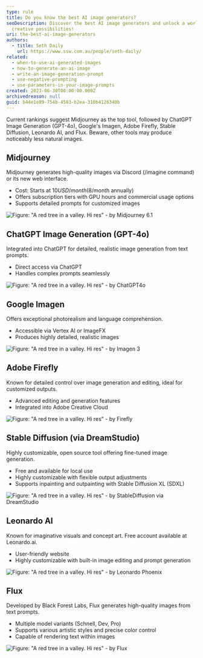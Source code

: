 ```yaml
---
type: rule
title: Do you know the best AI image generators?
seoDescription: Discover the best AI image generators and unlock a world of
  creative possibilities!
uri: the-best-ai-image-generators
authors:
  - title: Seth Daily
    url: https://www.ssw.com.au/people/seth-daily/
related:
  - when-to-use-ai-generated-images
  - how-to-generate-an-ai-image
  - write-an-image-generation-prompt
  - use-negative-prompting
  - use-parameters-in-your-image-prompts
created: 2023-06-30T00:00:00.000Z
archivedreason: null
guid: b44e1e89-754b-4583-b2ea-310b4126340b
---
```

Current rankings suggest Midjourney as the top tool, followed by ChatGPT Image Generation (GPT-4o), Google's Imagen, Adobe Firefly, Stable Diffusion, Leonardo AI, and Flux. Beware, other tools may produce noticeably less natural images.

<!--endintro-->

## Midjourney

Midjourney generates high-quality images via Discord (/imagine command) or its new web interface.

* Cost: Starts at $10 USD/month ($8/month annually)
* Offers subscription tiers with GPU hours and commercial usage options
* Supports detailed prompts for customized images

![Figure: "A red tree in a valley. Hi res" - by Midjourney 6.1](midjourney.png)

## ChatGPT Image Generation (GPT-4o)

Integrated into ChatGPT for detailed, realistic image generation from text prompts.

* Direct access via ChatGPT
* Handles complex prompts seamlessly

![Figure: "A red tree in a valley. Hi res" - by ChatGPT4o](chatgpt4o.png)

## Google Imagen

Offers exceptional photorealism and language comprehension.

* Accessible via Vertex AI or ImageFX
* Produces highly detailed, realistic images

![Figure: "A red tree in a valley. Hi res" - by Imagen 3](imagen3.jpeg)

## Adobe Firefly

Known for detailed control over image generation and editing, ideal for customized outputs.

* Advanced editing and generation features
* Integrated into Adobe Creative Cloud

![Figure: "A red tree in a valley. Hi res" - by Firefly](firefly.jpg)

## Stable Diffusion (via DreamStudio)

Highly customizable, open source tool offering fine-tuned image generation.

* Free and available for local use
* Highly customizable with flexible output adjustments
* Supports inpainting and outpainting with Stable Diffusion XL (SDXL)

![Figure: "A red tree in a valley. Hi res" - by StableDiffusion via DreamStudio](stablediffusion.png)

## Leonardo AI

Known for imaginative visuals and concept art. Free account available at Leonardo.ai.

* User-friendly website
* Highly customizable with built-in image editing and prompt generation

![Figure: "A red tree in a valley. Hi res" - by Leonardo Phoenix](leonardo.jpg)

## Flux

Developed by Black Forest Labs, Flux generates high-quality images from text prompts.

* Multiple model variants (Schnell, Dev, Pro)
* Supports various artistic styles and precise color control
* Capable of rendering text within images

![Figure: "A red tree in a valley. Hi res" - by Flux](flux.jpeg)
